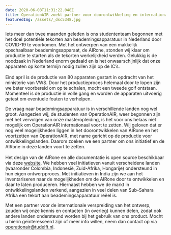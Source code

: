 ```yaml
---
date: 2020-06-08T11:31:22.048Z
title: OperationAIR zoekt partner voor doorontwikkeling en internationale verspreiding
featuredImg: /assets/_dsc5348.jpg
---
```

Iets meer dan twee maanden geleden is ons studententeam begonnen met het doel potentiële tekorten aan beademingsapparatuur in Nederland door COVID-19 te voorkomen. Met het ontwerpen van een makkelijk opschaalbaar beademingsapparaat, de AIRone, stonden wij klaar om productie te starten als de tekorten werkelijkheid werden. Gelukkig is de noodzaak in Nederland enorm gedaald en is het onwaarschijnlijk dat onze apparaten op korte termijn nodig zullen zijn op de IC’s.\
\
Eind april is de productie van 80 apparaten gestart in opdracht van het ministerie van VWS. Door het productieproces helemaal door te lopen zijn we beter voorbereid om op te schalen, mocht een tweede golf ontstaan. Momenteel is de productie in volle gang en worden de apparaten uitvoerig getest om eventuele fouten te verhelpen.

De vraag naar beademingsapparatuur is in verschillende landen nog wel groot. Aangezien wij, de studenten van OperationAIR, weer begonnen zijn met het vervolgen van onze masteropleiding, is het voor ons helaas niet mogelijk om OperationAIR internationaal voort te zetten. Wij geloven dat er nog veel mogelijkheden liggen in het doorontwikkelen van AIRone en het voortzetten van OperationAIR, met name gericht op de productie voor ontwikkelingslanden. Daarom zoeken we een partner om ons initiatief en de AIRone in deze landen voort te zetten.\
\
Het design van de AIRone en alle documentatie is open source beschikbaar via deze [website](https://osf.io/mn7xq/). We hebben veel initiatieven vanuit verscheidene landen (waaronder Colombia, Indonesië, Zuid-Afrika, Hongarije) ondersteund in hun eigen ontwerpproces. Met initiatieven in India zijn we aan het inventariseren naar de mogelijkheden om de AIRone door te ontwikkelen en daar te laten produceren. Hiernaast hebben we de markt in ontwikkelingslanden verkend, aangezien in veel delen van Sub-Sahara Afrika een tekort aan beademingsapparatuur reëel is.

Met een partner voor de internationale verspreiding van het ontwerp, zouden wij onze kennis en contacten (in overleg) kunnen delen, zodat ook andere landen ondersteund worden bij het gebruik van ons product. Mocht u hierin geïnteresseerd zijn of meer info willen, neem dan contact op via operationair@tudelft.nl.